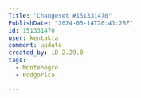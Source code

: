 ```yaml
---
Title: "Changeset #151331470"
PublishDate: "2024-05-14T20:41:28Z"
id: 151331470
user: kentakta
comment: update
created_by: iD 2.29.0
tags:
  - Montenegro
  - Podgorica

---
```

